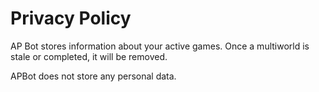 # Privacy Policy

AP Bot stores information about your active games.  Once a multiworld is stale or completed, it will be removed.

APBot does not store any personal data.
